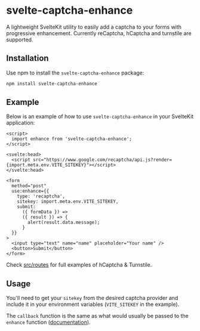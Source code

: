 # svelte-captcha-enhance

A lightweight SvelteKit utility to easily add a captcha to your forms with progressive enhancement. Currently reCaptcha, hCaptcha and turnstile are supported.

## Installation

Use npm to install the `svelte-captcha-enhance` package:

```bash
npm install svelte-captcha-enhance
```

## Example

Below is an example of how to use `svelte-captcha-enhance` in your SvelteKit application:

```svelte
<script>
  import enhance from 'svelte-captcha-enhance';
</script>

<svelte:head>
  <script src="https://www.google.com/recaptcha/api.js?render={import.meta.env.VITE_SITEKEY}"></script>
</svelte:head>

<form
  method="post"
  use:enhance={{
    type: 'recaptcha',
    sitekey: import.meta.env.VITE_SITEKEY,
    submit:
      ({ formData }) =>
      ({ result }) => {
        alert(result.data.message);
      }
  }}
>
  <input type="text" name="name" placeholder="Your name" />
  <button>Submit</button>
</form>
```

Check [src/routes](https://github.com/edde746/svelte-captcha-enhance/tree/master/src/routes) for full examples of hCaptcha & Turnstile.

## Usage

You'll need to get your `sitekey` from the desired captcha provider and include it in your environment variables (`VITE_SITEKEY` in the example).

The `callback` function is the same as what would usually be passed to the `enhance` function ([documentation](https://kit.svelte.dev/docs/form-actions#progressive-enhancement)).
